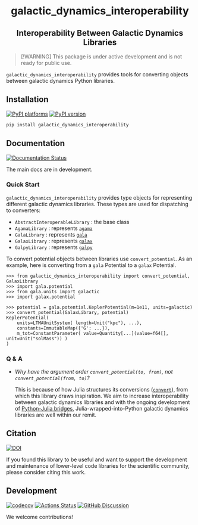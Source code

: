 <h1 align='center'> galactic_dynamics_interoperability </h1>
<h2 align="center"> Interoperability Between Galactic Dynamics Libraries </h2>

> [!WARNING] This package is under active development and is not ready for
> public use.

`galactic_dynamics_interoperability` provides tools for converting objects
between galactic dynamics Python libraries.

## Installation

[![PyPI platforms][pypi-platforms]][pypi-link]
[![PyPI version][pypi-version]][pypi-link]

```bash
pip install galactic_dynamics_interoperability
```

## Documentation

[![Documentation Status][rtd-badge]][rtd-link]

The main docs are in development.

### Quick Start

`galactic_dynamics_interoperability` provides type objects for representing
different galactic dynamics libraries. These types are used for dispatching to
converters:

- `AbstractInteroperableLibrary` : the base class
- `AgamaLibrary` : represents [`agama`][Agama]
- `GalaLibrary` : represents [`gala`][Gala]
- `GalaxLibrary` : represents [`galax`][Galax]
- `GalpyLibrary` : represents [`galpy`][Galpy]

To convert potential objects between libraries use `convert_potential`. As an
example, here is converting from a `gala` Potential to a `galax` Potential.

```pycon
>>> from galactic_dynamics_interoperability import convert_potential, GalaxLibrary
>>> import gala.potential
>>> from gala.units import galactic
>>> import galax.potential

>>> potential = gala.potential.KeplerPotential(m=1e11, units=galactic)
>>> convert_potential(GalaxLibrary, potential)
KeplerPotential(
    units=LTMAUnitSystem( length=Unit("kpc"), ...),
    constants=ImmutableMap({'G': ...}),
    m_tot=ConstantParameter( value=Quantity[...](value=f64[], unit=Unit("solMass")) )
)
```

### Q & A

- _Why have the argument order `convert_potential(to, from)`, not
  `convert_potential(from, to)`?_

  This is because of how Julia structures its conversions
  ([`convert`](https://docs.julialang.org/en/v1/base/base/#Base.convert)), from
  which this library draws inspiration. We aim to increase interoperability
  between galactic dynamics libraries and with the ongoing development of
  [Python-Julia bridges](https://juliapackages.com/p/pythoncall),
  Julia-wrapped-into-Python galactic dynamics libraries are well within our
  remit.

## Citation

[![DOI][zenodo-badge]][zenodo-link]

If you found this library to be useful and want to support the development and
maintenance of lower-level code libraries for the scientific community, please
consider citing this work.

## Development

[![codecov][codecov-badge]][codecov-link]
[![Actions Status][actions-badge]][actions-link]
[![GitHub Discussion][github-discussions-badge]][github-discussions-link]

We welcome contributions!

<!-- prettier-ignore-start -->

<!-- Links -->

[Agama]:                    https://pypi.org/project/agama/
[Gala]:                     https://pypi.org/project/gala/
[Galax]:                    https://pypi.org/project/galax/
[Galpy]:                    https://pypi.org/project/galpy/

<!-- Badges -->

[actions-badge]:            https://github.com/GalacticDynamics/galactic_dynamics_interoperability/workflows/CI/badge.svg
[actions-link]:             https://github.com/GalacticDynamics/galactic_dynamics_interoperability/actions
[github-discussions-badge]: https://img.shields.io/static/v1?label=Discussions&message=Ask&color=blue&logo=github
[codecov-badge]:            https://codecov.io/gh/GalacticDynamics/galactic_dynamics_interoperability/graph/badge.svg
[codecov-link]:             https://codecov.io/gh/GalacticDynamics/galactic_dynamics_interoperability
[github-discussions-link]:  https://github.com/GalacticDynamics/galactic_dynamics_interoperability/discussions
[pypi-link]:                https://pypi.org/project/galactic_dynamics_interoperability/
[pypi-platforms]:           https://img.shields.io/pypi/pyversions/galactic_dynamics_interoperability
[pypi-version]:             https://img.shields.io/pypi/v/galactic_dynamics_interoperability
[rtd-badge]:                https://readthedocs.org/projects/galactic_dynamics_interoperability/badge/?version=latest
[rtd-link]:                 https://galactic_dynamics_interoperability.readthedocs.io/en/latest/?badge=latest
[zenodo-badge]:             https://zenodo.org/badge/755708966.svg
[zenodo-link]:              https://zenodo.org/doi/10.5281/zenodo.10850557

<!-- prettier-ignore-end -->

